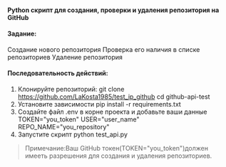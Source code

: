 #### Python скрипт для создания, проверки и удаления репозитория на GitHub

#### Задание:

Создание нового репозитория
Проверка его наличия в списке репозиториев
Удаление репозитория

#### Последовательность действий:

1. Клонируйте репозиторий:
   git clone https://github.com/LaKosta1985/test_ip_github
   cd github-api-test
2. Установите зависимости
   pip install -r requirements.txt
3. Создайте файл .env в корне проекта и добавьте ваши данные
   TOKEN="you_token"
   USER="user_name"
   REPO_NAME="you_repository"
4. Запустите скрипт
   python test_api.py

> Примечание:Ваш GitHub токен(TOKEN="you_token")должен имееть разрешения для создания и удаления репозиториев.
